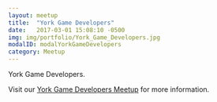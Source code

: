 ```yaml
---
layout: meetup
title:  "York Game Developers"
date:   2017-03-01 15:08:10 -0500
img: img/portfolio/York_Game_Developers.jpg
modalID: modalYorkGameDevelopers
category: Meetup
---
```

York Game Developers.

Visit our [York Game Developers Meetup][york-game-developers-meetup-link] for more information.

[york-game-developers-meetup-link]: https://www.meetup.com/York-Game-Developers/